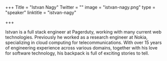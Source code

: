 +++
Title = "Istvan Nagy"
Twitter = ""
image = "istvan-nagy.png"
type = "speaker"
linktitle = "istvan-nagy"

+++

Istvan is a full stack engineer at Pagerduty, working with many current web technologies. Previously he worked as a research engineer at Nokia, specializing in cloud computing for telecommunications. With over 15 years of engineering experience across various domains, together with his love for software technology, his backpack is full of exciting stories to tell.
